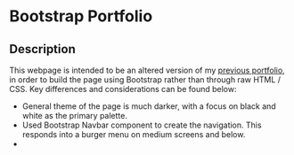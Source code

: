 # Bootstrap Portfolio

## Description

This webpage is intended to be an altered version of my [previous portfolio](https://michaelfriel.github.io/My-portfolio/), in order to build the page using Bootstrap rather than through raw HTML / CSS.
Key differences and considerations can be found below: 

* General theme of the page is much darker, with a focus on black and white as the primary palette. 
* Used Bootstrap Navbar component to create the navigation. This responds into a burger menu on medium screens and below.
* 